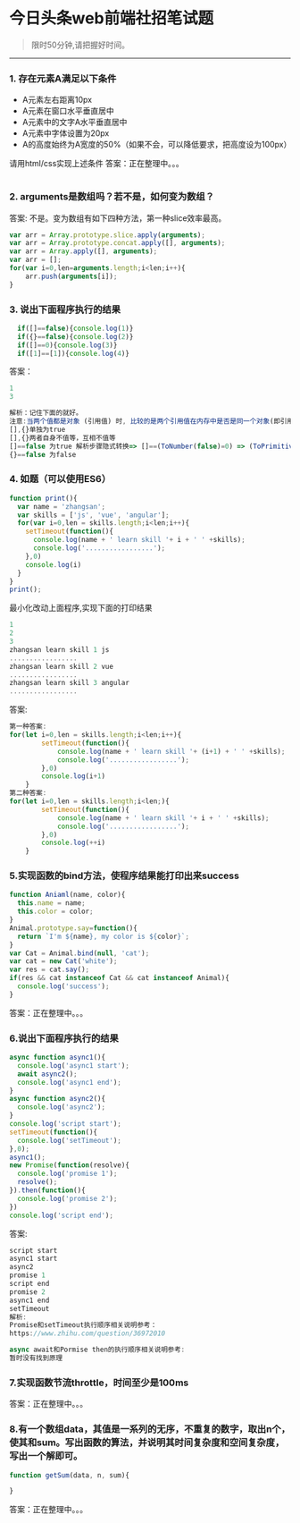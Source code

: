 # 今日头条web前端社招笔试题
>限时50分钟,请把握好时间。

---

### 1. 存在元素A满足以下条件
- A元素左右距离10px
- A元素在窗口水平垂直居中
- A元素中的文字A水平垂直居中
- A元素中字体设置为20px
- A的高度始终为A宽度的50%（如果不会，可以降低要求，把高度设为100px）

请用html/css实现上述条件
答案：正在整理中。。。
```css

```
### 2. arguments是数组吗？若不是，如何变为数组？
答案: 不是。变为数组有如下四种方法，第一种slice效率最高。
```js
var arr = Array.prototype.slice.apply(arguments);
var arr = Array.prototype.concat.apply([], arguments);
var arr = Array.apply([], arguments);
var arr = [];
for(var i=0,len=arguments.length;i<len;i++){
    arr.push(arguments[i]);
}
```

### 3. 说出下面程序执行的结果
  ```js
    if([]==false){console.log(1)}
    if({}==false){console.log(2)}
    if([]==0){console.log(3)}
    if([1]==[1]){console.log(4)}
  ```
答案：
```js
1
3
```
```js
解析：记住下面的就好。
注意:当两个值都是对象 (引用值) 时, 比较的是两个引用值在内存中是否是同一个对象(即引用地址是否相同)
[],{}单独为true
[],{}两者自身不值等，互相不值等
[]==false 为true 解析步骤隐式转换=> []==(ToNumber(false)=0) => (ToPrimitive([])='') == 0 =>(ToNumber('')=0) == 0
{}==false 为false
```
### 4. 如题（可以使用ES6）
```js
function print(){
  var name = 'zhangsan';
  var skills = ['js', 'vue', 'angular'];
  for(var i=0,len = skills.length;i<len;i++){
    setTimeout(function(){
      console.log(name + ' learn skill '+ i + ' ' +skills);
      console.log('.................');
    },0)
    console.log(i)
  }
}
print();
```  
最小化改动上面程序,实现下面的打印结果
```js
1
2
3
zhangsan learn skill 1 js
.................
zhangsan learn skill 2 vue
.................
zhangsan learn skill 3 angular
.................
```
答案:
```js
第一种答案:
for(let i=0,len = skills.length;i<len;i++){
        setTimeout(function(){
            console.log(name + ' learn skill '+ (i+1) + ' ' +skills);
            console.log('.................');
        },0)
        console.log(i+1)
    }
第二种答案:    
for(let i=0,len = skills.length;i<len;){
        setTimeout(function(){
            console.log(name + ' learn skill '+ i + ' ' +skills);
            console.log('.................');
        },0)
        console.log(++i)
    }
```

### 5.实现函数的bind方法，使程序结果能打印出来success
```js
function Aniaml(name, color){
  this.name = name;
  this.color = color;
}
Animal.prototype.say=function(){
  return `I'm ${name}, my color is ${color}`;
}
var Cat = Animal.bind(null, 'cat');
var cat = new Cat('white');
var res = cat.say();
if(res && cat instanceof Cat && cat instanceof Animal){
  console.log('success');
}
```
答案：正在整理中。。。

### 6.说出下面程序执行的结果
```js
async function async1(){
  console.log('async1 start');
  await async2();
  console.log('async1 end');
}
async function async2(){
  console.log('async2');
}
console.log('script start');
setTimeout(function(){
  console.log('setTimeout');
},0);
async1();
new Promise(function(resolve){
  console.log('promise 1');
  resolve();
}).then(function(){
  console.log('promise 2');
})
console.log('script end');
```
答案:
```js
script start
async1 start
async2
promise 1
script end
promise 2
async1 end
setTimeout
解析:
Promise和setTimeout执行顺序相关说明参考：
https://www.zhihu.com/question/36972010

async await和Pormise then的执行顺序相关说明参考:
暂时没有找到原理
```

### 7.实现函数节流throttle，时间至少是100ms
答案：正在整理中。。。

### 8.有一个数组data，其值是一系列的无序，不重复的数字，取出n个，使其和sum。写出函数的算法，并说明其时间复杂度和空间复杂度，写出一个解即可。
```js
function getSum(data, n, sum){

}
```
答案：正在整理中。。。
